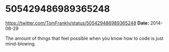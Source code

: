 # 505429486989365248
https://twitter.com/TomFrankly/status/505429486989365248
**Date:** 2014-08-29

The amount of things that feel possible when you know how to code is just mind-blowing.
